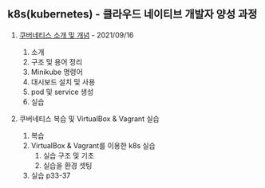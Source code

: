 ## k8s(kubernetes) - 클라우드 네이티브 개발자 양성 과정

1. [쿠버네티스 소개 및 개념](https://github.com/basic4developer/basic/blob/main/K8S/KKC/1.%20k8s%20%EC%86%8C%EA%B0%9C%20%EB%B0%8F%20%EA%B0%9C%EB%85%90.md) - 2021/09/16
    1. 소개
    2. 구조 및 용어 정리
    3. Minikube 명령어
    4. 대시보드 설치 및 사용
    5. pod 및 service 생성
    6. 실습

2. 쿠버네티스 복습 및 VirtualBox & Vagrant 실습
    1. 복습
    2. VirtualBox & Vagrant를 이용한 k8s 실습
        1. 실습 구조 및 기초
        2. 실습을 환경 셋팅
    3. 실습 p33-37